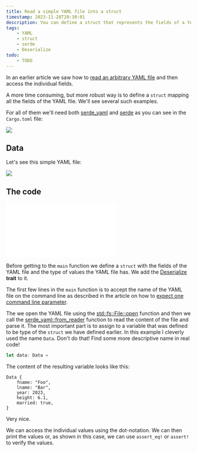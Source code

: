 ```yaml
---
title: Read a simple YAML file into a struct
timestamp: 2023-11-28T20:30:01
description: You can define a struct that represents the fields of a YAML file to get automatic data conversion.
tags:
    - YAML
    - struct
    - serde
    - Deserialize
todo:
    - TODO
---
```


In an earlier article we saw how to [read an arbitrary YAML file](/read-arbitrary-yaml) and then access the individual fields.

A more time consuming, but more robust way is to define a `struct` mapping all the fields of the YAML file. We'll see several such examples.

For all of them we'll need both [serde_yaml](https://crates.io/crates/serde_yaml) and [serde](https://crates.io/crates/serde) as you can see in the `Cargo.toml` file:

![](examples/read-simple-yaml/Cargo.toml)


## Data

Let's see this simple YAML file:

![](examples/read-simple-yaml/data.yaml)

## The code

![](examples/read-simple-yaml/src/main.rs)

Before getting to the `main` function we define a `struct` with the fields of the YAML file and the type of values the YAML file has.
We add the [Deserialize](https://docs.rs/serde/latest/serde/trait.Deserialize.html) **trait** to it.

The first few lines in the `main` function is to accept the name of the YAML file on the command line as described in the
article on how to [expect one command line parameter](/expect-one-command-line-parameter).

The we open the YAML file using the [std::fs::File::open](https://doc.rust-lang.org/std/fs/struct.File.html) function and then we call the
[serde_yaml::from_reader](https://docs.rs/serde_yaml/latest/serde_yaml/fn.from_reader.html) function to read the content of the file
and parse it. The most important part is to assign to a variable that was defined to be type of the `struct` we have defined earlier.
In this example I cleverly used the name `Data`. Don't do that! Find some more descriptive name in real code!

```rust
let data: Data =
```

The content of the resulting variable looks like this:

```
Data {
    fname: "Foo",
    lname: "Bar",
    year: 2023,
    height: 6.1,
    married: true,
}
```

Very nice.

We can access the individual values using the dot-notation.
We can then print the values or, as shown in this case, we can use `assert_eq!` or `assert!` to verify the values.

